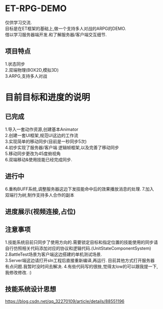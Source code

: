 # ET-RPG-DEMO
仅供学习交流.  
目标是在ET框架的基础上,做一个支持多人对战的ARPG的DEMO.   
借以学习服务器端开发.和了解服务器/客户端交互细节.  

## 项目特点   
1.状态同步  
2.双端物理(BOX2D,模拟3D)  
3.ARPG,支持多人对战

# 目前目标和进度的说明   
## 已完成
1.导入一套动作资源,创建基本Animator     
2.创建一套UI框架,规范UI这边的工作流    
3.实现简单的移动同步(目前是一秒同步5次)    
4.初步实现了服务器/客户端 逻辑帧框架,以及完善了移动同步    
5.移动同步更改为45度俯视角   
6.双端移动&使用技能已经完成同步.

## 进行中   
6.重构BUFF系统,调整服务器这边下发技能命中后的效果播放消息的处理.
7.加入双端行为树,制作支持多人合作的副本

## 进度展示(视频连接,占位)


## 注意事项
1.技能系统目前只同步了使用方向的.需要锁定目标和指定位置的技能使用的同步请自行仿照相关代码添加对应的协议和逻辑代码.(UnitStateComponentSystem)   
2.BattleTest场景为客户端这边搭建的单机测试场景.    
3.Server端这边请打开sln工程后直接重新编译,再运行. 目前其他方式打开服务器有点问题.我暂时没时间去解决.
4.有些代码写的很挫,觉得太low的可以跟我提一下,我修改修改. :)

## 技能系统设计思想
https://blog.csdn.net/qq_32270109/article/details/88551196




